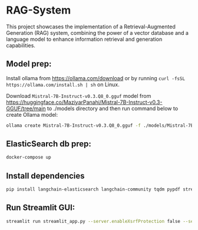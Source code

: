 # RAG-System
This project showcases the implementation of a Retrieval-Augmented Generation (RAG) system, combining the power of a vector database and a language model to enhance information retrieval and generation capabilities.


## Model prep:
Install ollama from https://ollama.com/download or by running
`curl -fsSL https://ollama.com/install.sh | sh` on Linux.

Download `Mistral-7B-Instruct-v0.3.Q8_0.gguf` model from https://huggingface.co/MaziyarPanahi/Mistral-7B-Instruct-v0.3-GGUF/tree/main to ./models directory and then run command below to create Ollama model:
```sh
ollama create Mistral-7B-Instruct-v0.3.Q8_0.gguf -f ./models/Mistral-7B-Instruct-v0.3.Q8_0.gguf
```

## ElasticSearch db prep:
```sh
docker-compose up
```

## Install dependencies
```sh
pip install langchain-elasticsearch langchain-community tqdm pypdf streamlit langchain-experimental
```

## Run Streamlit GUI:
```sh
streamlit run streamlit_app.py --server.enableXsrfProtection false --server.port 8540
```
